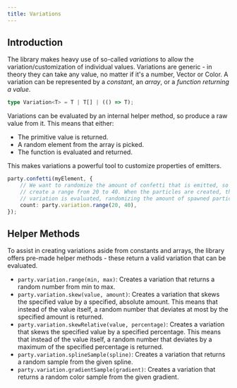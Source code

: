 ```yaml
---
title: Variations
---
```


## Introduction

The library makes heavy use of so-called _variations_ to allow the variation/customization of individual values. Variations are generic - in theory they can take any value, no matter if it's a number, Vector or Color. A variation can be represented by a _constant_, an _array_, or a _function returning a value_.

```ts
type Variation<T> = T | T[] | (() => T);
```

Variations can be evaluated by an internal helper method, so produce a raw value from it. This means that either:

-   The primitive value is returned.
-   A random element from the array is picked.
-   The function is evaluated and returned.

This makes variations a powerful tool to customize properties of emitters.

```ts {5}
party.confetti(myElement, {
    // We want to randomize the amount of confetti that is emitted, so we
    // create a range from 20 to 40. When the particles are created, this
    // variation is evaluated, randomizing the amount of spawned particles.
    count: party.variation.range(20, 40),
});
```

## Helper Methods

To assist in creating variations aside from constants and arrays, the library offers pre-made helper methods - these return a valid variation that can be evaluated.

-   `party.variation.range(min, max)`: Creates a variation that returns a random number from min to max.
-   `party.variation.skew(value, amount)`: Creates a variation that skews the specified value by a specified, absolute amount. This means that instead of the value itself, a random number that deviates at most by the specified amount is returned.
-   `party.variation.skewRelative(value, percentage)`: Creates a variation that skews the specified value by a specified percentage. This means that instead of the value itself, a random number that deviates by a maximum of the specified percentage is returned.
-   `party.variation.splineSample(spline)`: Creates a variation that returns a random sample from the given spline.
-   `party.variation.gradientSample(gradient)`: Creates a variation that returns a random color sample from the given gradient.
